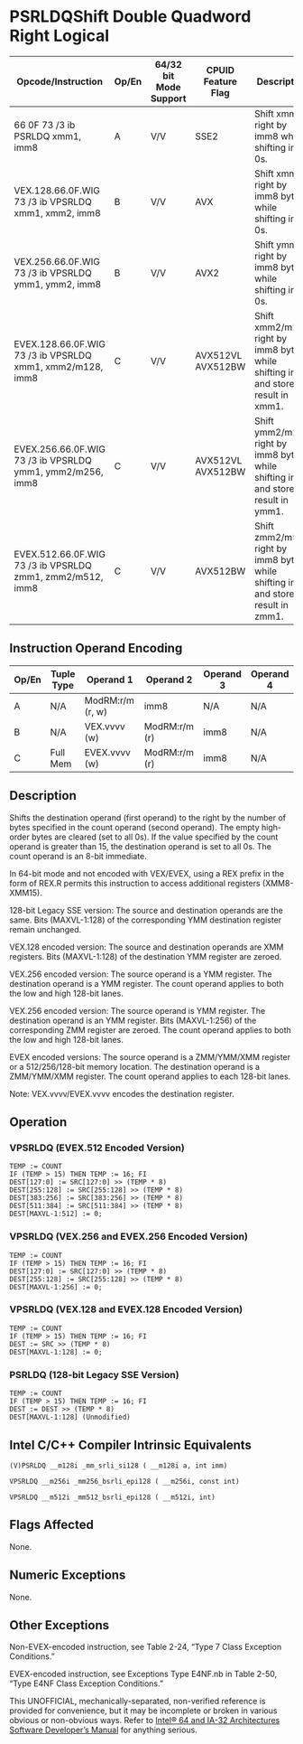 # PSRLDQ**Shift Double Quadword Right Logical**

| Opcode/Instruction                                        | Op/En | 64/32 bit Mode Support | CPUID Feature Flag | Description                                                                        |
| --------------------------------------------------------- | ----- | ---------------------- | ------------------ | ---------------------------------------------------------------------------------- |
| 66 0F 73 /3 ib PSRLDQ xmm1, imm8                          | A     | V/V                    | SSE2               | Shift xmm1 right by imm8 while shifting in 0s.                                     |
| VEX.128.66.0F.WIG 73 /3 ib VPSRLDQ xmm1, xmm2, imm8       | B     | V/V                    | AVX                | Shift xmm2 right by imm8 bytes while shifting in 0s.                               |
| VEX.256.66.0F.WIG 73 /3 ib VPSRLDQ ymm1, ymm2, imm8       | B     | V/V                    | AVX2               | Shift ymm1 right by imm8 bytes while shifting in 0s.                               |
| EVEX.128.66.0F.WIG 73 /3 ib VPSRLDQ xmm1, xmm2/m128, imm8 | C     | V/V                    | AVX512VL AVX512BW  | Shift xmm2/m128 right by imm8 bytes while shifting in 0s and store result in xmm1. |
| EVEX.256.66.0F.WIG 73 /3 ib VPSRLDQ ymm1, ymm2/m256, imm8 | C     | V/V                    | AVX512VL AVX512BW  | Shift ymm2/m256 right by imm8 bytes while shifting in 0s and store result in ymm1. |
| EVEX.512.66.0F.WIG 73 /3 ib VPSRLDQ zmm1, zmm2/m512, imm8 | C     | V/V                    | AVX512BW           | Shift zmm2/m512 right by imm8 bytes while shifting in 0s and store result in zmm1. |

## Instruction Operand Encoding

| Op/En | Tuple Type | Operand 1        | Operand 2     | Operand 3 | Operand 4 |
| ----- | ---------- | ---------------- | ------------- | --------- | --------- |
| A     | N/A        | ModRM:r/m (r, w) | imm8          | N/A       | N/A       |
| B     | N/A        | VEX.vvvv (w)     | ModRM:r/m (r) | imm8      | N/A       |
| C     | Full Mem   | EVEX.vvvv (w)    | ModRM:r/m (r) | imm8      | N/A       |

## Description

Shifts the destination operand (first operand) to the right by the number of bytes specified in the count operand (second operand). The empty high-order bytes are cleared (set to all 0s). If the value specified by the count operand is greater than 15, the destination operand is set to all 0s. The count operand is an 8-bit immediate.

In 64-bit mode and not encoded with VEX/EVEX, using a REX prefix in the form of REX.R permits this instruction to access additional registers (XMM8-XMM15).

128-bit Legacy SSE version: The source and destination operands are the same. Bits (MAXVL-1:128) of the corresponding YMM destination register remain unchanged.

VEX.128 encoded version: The source and destination operands are XMM registers. Bits (MAXVL-1:128) of the destination YMM register are zeroed.

VEX.256 encoded version: The source operand is a YMM register. The destination operand is a YMM register. The count operand applies to both the low and high 128-bit lanes.

VEX.256 encoded version: The source operand is YMM register. The destination operand is an YMM register. Bits (MAXVL-1:256) of the corresponding ZMM register are zeroed. The count operand applies to both the low and high 128-bit lanes.

EVEX encoded versions: The source operand is a ZMM/YMM/XMM register or a 512/256/128-bit memory location. The destination operand is a ZMM/YMM/XMM register. The count operand applies to each 128-bit lanes.

Note: VEX.vvvv/EVEX.vvvv encodes the destination register.

## Operation

### VPSRLDQ (EVEX.512 Encoded Version)

```
TEMP := COUNT
IF (TEMP > 15) THEN TEMP := 16; FI
DEST[127:0] := SRC[127:0] >> (TEMP * 8)
DEST[255:128] := SRC[255:128] >> (TEMP * 8)
DEST[383:256] := SRC[383:256] >> (TEMP * 8)
DEST[511:384] := SRC[511:384] >> (TEMP * 8)
DEST[MAXVL-1:512] := 0;

```

### VPSRLDQ (VEX.256 and EVEX.256 Encoded Version)

```
TEMP := COUNT
IF (TEMP > 15) THEN TEMP := 16; FI
DEST[127:0] := SRC[127:0] >> (TEMP * 8)
DEST[255:128] := SRC[255:128] >> (TEMP * 8)
DEST[MAXVL-1:256] := 0;

```

### VPSRLDQ (VEX.128 and EVEX.128 Encoded Version)

```
TEMP := COUNT
IF (TEMP > 15) THEN TEMP := 16; FI
DEST := SRC >> (TEMP * 8)
DEST[MAXVL-1:128] := 0;

```

### PSRLDQ (128-bit Legacy SSE Version)

```
TEMP := COUNT
IF (TEMP > 15) THEN TEMP := 16; FI
DEST := DEST >> (TEMP * 8)
DEST[MAXVL-1:128] (Unmodified)

```

## Intel C/C++ Compiler Intrinsic Equivalents

```
(V)PSRLDQ __m128i _mm_srli_si128 ( __m128i a, int imm)

```

```
VPSRLDQ __m256i _mm256_bsrli_epi128 ( __m256i, const int)

```

```
VPSRLDQ __m512i _mm512_bsrli_epi128 ( __m512i, int)

```

## Flags Affected

None.

## Numeric Exceptions

None.

## Other Exceptions

Non-EVEX-encoded instruction, see Table 2-24, “Type 7 Class Exception Conditions.”

EVEX-encoded instruction, see Exceptions Type E4NF.nb in Table 2-50, “Type E4NF Class Exception Conditions.”

This UNOFFICIAL, mechanically-separated, non-verified reference is provided for convenience, but it may be
incomplete or broken in various obvious or non-obvious
ways. Refer to [Intel® 64 and IA-32 Architectures Software Developer’s Manual](https://software.intel.com/en-us/download/intel-64-and-ia-32-architectures-sdm-combined-volumes-1-2a-2b-2c-2d-3a-3b-3c-3d-and-4) for anything serious.
